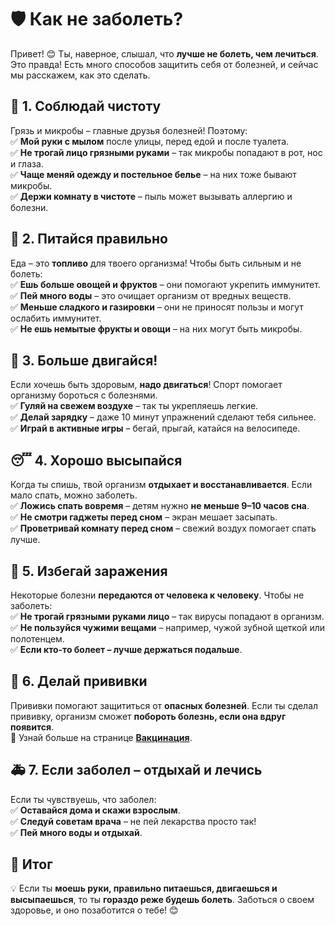 # 🛡 Как не заболеть?  

Привет! 😊 Ты, наверное, слышал, что **лучше не болеть, чем лечиться**. Это правда! Есть много способов защитить себя от болезней, и сейчас мы расскажем, как это сделать.  

## 🧼 1. Соблюдай чистоту  
Грязь и микробы – главные друзья болезней! Поэтому:  
✅ **Мой руки с мылом** после улицы, перед едой и после туалета.  
✅ **Не трогай лицо грязными руками** – так микробы попадают в рот, нос и глаза.  
✅ **Чаще меняй одежду и постельное белье** – на них тоже бывают микробы.  
✅ **Держи комнату в чистоте** – пыль может вызывать аллергию и болезни.  

## 🥦 2. Питайся правильно  
Еда – это **топливо** для твоего организма! Чтобы быть сильным и не болеть:  
✅ **Ешь больше овощей и фруктов** – они помогают укрепить иммунитет.  
✅ **Пей много воды** – это очищает организм от вредных веществ.  
✅ **Меньше сладкого и газировки** – они не приносят пользы и могут ослабить иммунитет.  
✅ **Не ешь немытые фрукты и овощи** – на них могут быть микробы.  

## 🏃 3. Больше двигайся!  
Если хочешь быть здоровым, **надо двигаться**! Спорт помогает организму бороться с болезнями.  
✅ **Гуляй на свежем воздухе** – так ты укрепляешь легкие.  
✅ **Делай зарядку** – даже 10 минут упражнений сделают тебя сильнее.  
✅ **Играй в активные игры** – бегай, прыгай, катайся на велосипеде.  

## 😴 4. Хорошо высыпайся  
Когда ты спишь, твой организм **отдыхает и восстанавливается**. Если мало спать, можно заболеть.  
✅ **Ложись спать вовремя** – детям нужно **не меньше 9–10 часов сна**.  
✅ **Не смотри гаджеты перед сном** – экран мешает засыпать.  
✅ **Проветривай комнату перед сном** – свежий воздух помогает спать лучше.  

## 🦠 5. Избегай заражения  
Некоторые болезни **передаются от человека к человеку**. Чтобы не заболеть:  
✅ **Не трогай грязными руками лицо** – так вирусы попадают в организм.  
✅ **Не пользуйся чужими вещами** – например, чужой зубной щеткой или полотенцем.  
✅ **Если кто-то болеет – лучше держаться подальше**.  

## 💉 6. Делай прививки  
Прививки помогают защититься от **опасных болезней**. Если ты сделал прививку, организм сможет **побороть болезнь, если она вдруг появится**.  
🔹 Узнай больше на странице **[Вакцинация](vaccination.md)**.  

## 🚑 7. Если заболел – отдыхай и лечись  
Если ты чувствуешь, что заболел:  
✅ **Оставайся дома и скажи взрослым**.  
✅ **Следуй советам врача** – не пей лекарства просто так!  
✅ **Пей много воды и отдыхай**.  

## 🎯 Итог  
💡 Если ты **моешь руки, правильно питаешься, двигаешься и высыпаешься**, то ты **гораздо реже будешь болеть**. Заботься о своем здоровье, и оно позаботится о тебе! 😊  
